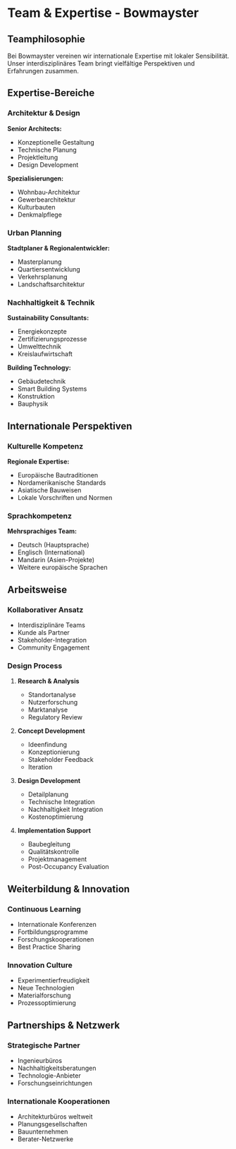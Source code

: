 # Team & Expertise - Bowmayster

## Teamphilosophie

Bei Bowmayster vereinen wir internationale Expertise mit lokaler Sensibilität. Unser interdisziplinäres Team bringt vielfältige Perspektiven und Erfahrungen zusammen.

## Expertise-Bereiche

### Architektur & Design

**Senior Architects:**

- Konzeptionelle Gestaltung
- Technische Planung
- Projektleitung
- Design Development

**Spezialisierungen:**

- Wohnbau-Architektur
- Gewerbearchitektur
- Kulturbauten
- Denkmalpflege

### Urban Planning

**Stadtplaner & Regionalentwickler:**

- Masterplanung
- Quartiersentwicklung
- Verkehrsplanung
- Landschaftsarchitektur

### Nachhaltigkeit & Technik

**Sustainability Consultants:**

- Energiekonzepte
- Zertifizierungsprozesse
- Umwelttechnik
- Kreislaufwirtschaft

**Building Technology:**

- Gebäudetechnik
- Smart Building Systems
- Konstruktion
- Bauphysik

## Internationale Perspektiven

### Kulturelle Kompetenz

**Regionale Expertise:**

- Europäische Bautraditionen
- Nordamerikanische Standards
- Asiatische Bauweisen
- Lokale Vorschriften und Normen

### Sprachkompetenz

**Mehrsprachiges Team:**

- Deutsch (Hauptsprache)
- Englisch (International)
- Mandarin (Asien-Projekte)
- Weitere europäische Sprachen

## Arbeitsweise

### Kollaborativer Ansatz

- Interdisziplinäre Teams
- Kunde als Partner
- Stakeholder-Integration
- Community Engagement

### Design Process

1. **Research & Analysis**
   - Standortanalyse
   - Nutzerforschung
   - Marktanalyse
   - Regulatory Review

2. **Concept Development**
   - Ideenfindung
   - Konzeptionierung
   - Stakeholder Feedback
   - Iteration

3. **Design Development**
   - Detailplanung
   - Technische Integration
   - Nachhaltigkeit Integration
   - Kostenoptimierung

4. **Implementation Support**
   - Baubegleitung
   - Qualitätskontrolle
   - Projektmanagement
   - Post-Occupancy Evaluation

## Weiterbildung & Innovation

### Continuous Learning

- Internationale Konferenzen
- Fortbildungsprogramme
- Forschungskooperationen
- Best Practice Sharing

### Innovation Culture

- Experimentierfreudigkeit
- Neue Technologien
- Materialforschung
- Prozessoptimierung

## Partnerships & Netzwerk

### Strategische Partner

- Ingenieurbüros
- Nachhaltigkeitsberatungen
- Technologie-Anbieter
- Forschungseinrichtungen

### Internationale Kooperationen

- Architekturbüros weltweit
- Planungsgesellschaften
- Bauunternehmen
- Berater-Netzwerke